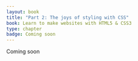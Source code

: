 ```yaml
---
layout: book
title: "Part 2: The joys of styling with CSS"
book: Learn to make websites with HTML5 & CSS3
type: chapter
badge: Coming soon
---
```


Coming soon